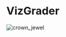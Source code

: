 # VizGrader
![crown_jewel](https://user-images.githubusercontent.com/683979/228333301-93f9c889-3687-4813-b29e-73cba408596f.png)
